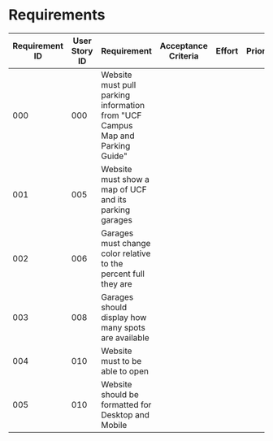 # Requirements

| Requirement ID | User Story ID | Requirement | Acceptance Criteria | Effort | Priority | Status |
|----------------|---------------|-------------|---------------------|--------|----------|--------|
|            000 |           000 |  Website must pull parking information from "UCF Campus Map and Parking Guide"||||Not Verified |
|            001 |           005 |  Website must show a map of UCF and its parking garages||||Not Verified |
|            002 |           006 |  Garages must change color relative to the percent full they are||||Not Verified |
|            003 |           008 |  Garages should display how many spots are available||||Not Verified |
|            004 |           010 |  Website must to be able to open||||Not Verified |
|            005 |           010 |  Website should be formatted for Desktop and Mobile||||Not Verified |
